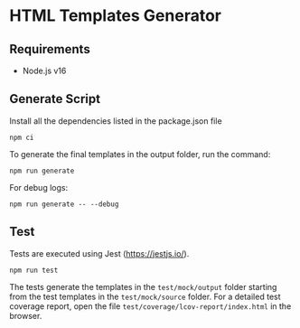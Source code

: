 # HTML Templates Generator

## Requirements

- Node.js v16

## Generate Script

Install all the dependencies listed in the package.json file

`npm ci`

To generate the final templates in the output folder, run the command:

`npm run generate`

For debug logs:

`npm run generate -- --debug`

## Test

Tests are executed using Jest (<https://jestjs.io/>).

`npm run test`

The tests generate the templates in the `test/mock/output` folder starting from the test templates in the `test/mock/source` folder.
For a detailed test coverage report, open the file `test/coverage/lcov-report/index.html` in the browser.
